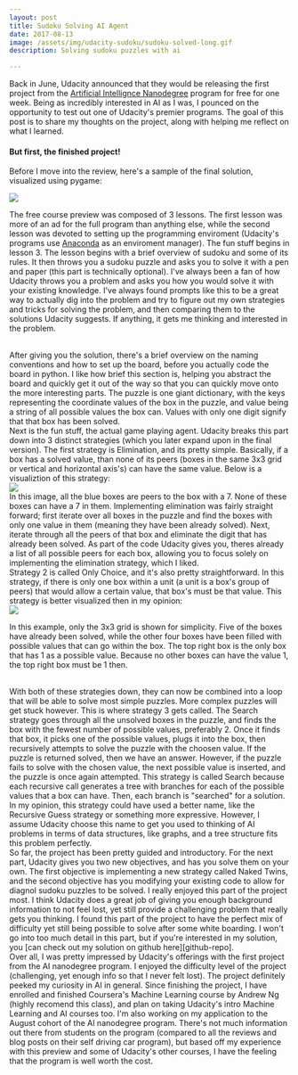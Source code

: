 ```yaml
---
layout: post
title: Sudoku Solving AI Agent
date: 2017-08-13
image: /assets/img/udacity-sudoku/sudoku-solved-long.gif
description: Solving sudoku puzzles with ai

---
```

Back in June, Udacity announced that they would be releasing the first project from the [Artificial Intellignce Nanodegree][udacity-ai] program for free for one week. Being as incredibly interested in AI as I was, I pounced on the opportunity to test out one of Udacity's premier programs. The goal of this post is to share my thoughts on the project, along with helping me reflect on what I learned.





#### But first, the finished project!
Before I move into the review, here's a sample of the final solution, visualized using pygame:

<div class="">
    <img class="col three" src="{{ site.baseurl }}/assets/img/udacity-sudoku/sudoku-solved-long.gif">
</div>

The free course preview was composed of 3 lessons. The first lesson was more of an ad for the full program than anything else, while the second lesson was devoted to setting up the programming enviroment (Udacity's programs use [Anaconda][anaconda] as an enviroment manager). The fun stuff begins in lesson 3. The lesson begins with a brief overview of sudoku and some of its rules. It then throws you a sudoku puzzle and asks you to solve it with a pen and paper (this part is technically optional). I've always been a fan of how Udacity throws you a problem and asks you how you would solve it with your existing knowledge. I've always found prompts like this to be a great way to actually dig into the problem and try to figure out my own strategies and tricks for solving the problem, and then comparing them to the solutions Udacity suggests. If anything, it gets me thinking and interested in the problem.

<br />
After giving you the solution, there's a brief overview on the naming conventions and how to set up the board, before you actually code the board in python. I like how brief this section is, helping you abstract the board and quickly get it out of the way so that you can quickly move onto the more interesting parts. The puzzle is one giant dictionary, with the keys representing the coordinate values of the box in the puzzle, and value being a string of all possible values the box can. Values with only one digit signify that that box has been solved.

<br />
Next is the fun stuff, the actual game playing agent. Udacity breaks this part down into 3 distinct strategies (which you later expand upon in the final version). The first strategy is Elimination, and its pretty simple. Basically, if a box has a solved value, than none of its peers (boxes in the same 3x3 grid or vertical and horizontal axis's) can have the same value. Below is a visualiztion of this strategy:
<div class="">
    <img class="col three" src="{{ site.baseurl }}/assets/img/udacity-sudoku/elimination.jpg">
</div>
In this image, all the blue boxes are peers to the box with a 7. None of these boxes can have a 7 in them. Implementing elimination was fairly straight forward; first iterate over all boxes in the puzzle and find the boxes with only one value in them (meaning they have been already solved). Next, iterate through all the peers of that box and eliminate the digit that has already been solved. As part of the code Udacity gives you, theres already a list of all possible peers for each box, allowing you to focus solely on implementing the elimination strategy, which I liked.

<br />
Strategy 2 is called Only Choice, and it's also pretty straightforward. In this strategy, if there is only one box within a unit (a unit is a box's group of peers) that would allow a certain value, that box's must be that value. This strategy is better visualized then in my opinion:
<div class="img_row">
    <img class="col three" src="{{ site.baseurl }}/assets/img/udacity-sudoku/only-choice.jpg">
</div>

In this example, only the 3x3 grid is shown for simplicity. Five of the boxes have already been solved, while the other four boxes have been filled with possible values that can go within the box. The top right box is the only box that has 1 as a possible value. Because no other boxes can have the value 1, the top right box must be 1 then.

<br />
With both of these strategies down, they can now be combined into a loop that will be able to solve most simple puzzles. More complex puzzles will get stuck however. This is where strategy 3 gets called. The Search strategy goes through all the unsolved boxes in the puzzle, and finds the box with the fewest number of possible values, preferably 2. Once it finds that box, it picks one of the possible values, plugs it into the box, then recursively attempts to solve the puzzle with the choosen value. If the puzzle is returned solved, then we have an answer. However, if the puzzle fails to solve with the chosen value, the next possible value is inserted, and the puzzle is once again attempted. This strategy is called Search because each recursive call generates a tree with branches for each of the possible values that a box can have. Then, each branch is "searched" for a solution. In my opinion, this strategy could have used a better name, like the Recursive Guess strategy or something more expressive. However, I assume Udacity choose this name to get you used to thinking of AI problems in terms of data structures, like graphs, and a tree structure fits this problem perfectly.

<br />
So far, the project has been pretty guided and introductory. For the next part, Udacity gives you two new objectives, and has you solve them on your own. The first objective is implementing a new strategy called Naked Twins, and the second objective has you modifying your existing code to allow for diagnol sudoku puzzles to be solved. I really enjoyed this part of the project most. I think Udacity does a great job of giving you enough background information to not feel lost, yet still provide a challenging problem that really gets you thinking. I found this part of the project to have the perfect mix of difficulty yet still being possible to solve after some white boarding. I won't go into too much detail in this part, but if you're interested in my solution, you [can check out my solution on github here][github-repo].

<br />
Over all, I was pretty impressed by Udacity's offerings with the first project from the AI nanodegree program. I enjoyed the difficulty level of the project (challenging, yet enough info so that I never felt lost). The project definitely peeked my curiosity in AI in general. Since finishing the project, I have enrolled and finished Coursera's Machine Learning course by Andrew Ng (highly recomend this class), and plan on taking Udacity's intro Machine Learning and AI courses too. I'm also working on my application to the August cohort of the AI nanodegree program. There's not much information out there from students on the program (compared to all the reviews and blog posts on their self driving car program), but based off my experience with this preview and some of Udacity's other courses, I have the feeling that the program is well worth the cost.




[udacity-ai]: https://www.udacity.com/course/artificial-intelligence-nanodegree--nd889
[anaconda]: https://anaconda.org
[github-repo]: https://github.com/seb-patron/AIND-Sudoku